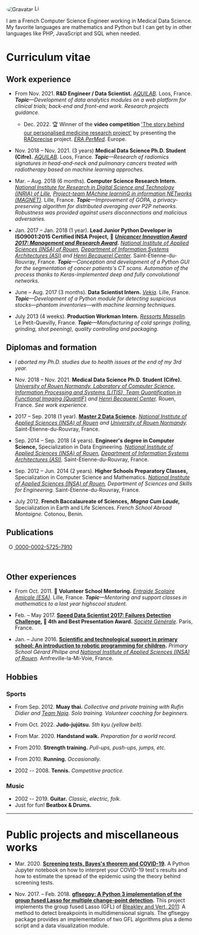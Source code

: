 <img src="http://gravatar.com/avatar/f6fa57646c85a6e933afac27d012ffb5?s=144&d=404" alt="Gravatar" style="border-radius: 50%"> [<img alt="LinkedIn" src="https://upload.wikimedia.org/wikipedia/commons/thumb/c/ca/LinkedIn_logo_initials.png/768px-LinkedIn_logo_initials.png" height="16">](https://www.linkedin.com/in/alexandre-huat)

I am a French Computer Science Engineer working in Medical Data Science.
My favorite languages are mathematics and Python but I can get by in other languages like PHP, JavaScript and SQL when needed.

# Curriculum vitae

## Work experience

* From Nov. 2021. **R&D Engineer / Data Scientist.** *[AQUILAB](https://www.aquilab.com/).* Loos, France. *__Topic__—Development of data analytics modules on a web platform for clinical trials; back-end and front-end work. Research projects guidance.*

  * Dec. 2022. 🏆 Winner of the **video competition** ['The story behind our personalised medicine research project'](https://erapermed.isciii.es/the-story-behind-our-personalised-medicine-research-project-video-competition/) by presenting the [RADprecise](https://youtu.be/yR9LXra8Wz8) project. *[ERA PerMed](https://erapermed.isciii.es/).* Europe.

* Nov. 2018 – Nov. 2021. (3 years) **Medical Data Science Ph.D. Student (Cifre).** *[AQUILAB](https://www.aquilab.com/).* Loos, France. *__Topic__—Research of radiomics signatures in head-and-neck and pulmonary cancers treated with radiotherapy based on machine learning approches.*

* Mar. – Aug. 2018 (6 months).  **Computer Science Research Intern.** *[National Institute for Research in Digital Science and Technology (INRIA) of Lille](https://www.inria.fr/centre/lille), [Project-team MAchine learninG in information NETworks (MAGNET)](https://team.inria.fr/magnet).* Lille, France. *__Topic__—Improvement of GOPA, a privacy-preserving algorithm for distributed averaging over P2P networks. Robustness was provided against users disconnections and malicious adversaries.*

* Jan. 2017 – Jan. 2018 (1 year). **Lead Junior Python Developer in ISO9001:2015 Certified INSA Project,** 🏅 **_[Unicancer Innovation Award 2017: Management and Research Award](http://www.unicancer.fr/actualites/groupe/prix-unicancer-innovation-2017-les-centres-reinventent-cancerologie-pour-les-patients#bodycomp)._** *[National Institute of Applied Sciences (INSA) of Rouen](https://www.insa-rouen.fr), [Department of Information Systems Architectures (ASI)](http://asi.insa-rouen.fr) and [Henri Becquerel Center](http://www.becquerel.fr).* Saint-Étienne-du-Rouvray, France. *__Topic__—Conception and development of a Python GUI for the segmentation of cancer patients's CT scans. Automation of the process thanks to Keras-implemented deep and fully convolutional networks.*

* June – Aug. 2017 (3 months). **Data Scientist Intern.** *[Vekia](http://www.vekia.fr).* Lille, France. *__Topic__—Development of a Python module for detecting suspicious stocks—phantom inventories—with machine learning techniques.*

* July 2013 (4 weeks). **Production Workman Intern.** *[Ressorts Masselin](http://www.masselin.com).* Le Petit-Quevilly, France. _**Topic**—Manufacturing of cold springs (rolling, grinding, shot peening), quality controlling and packaging._

## Diplomas and formation

* *I aborted my Ph.D. studies due to health issues at the end of my 3rd year.*

* Nov. 2018 – Nov. 2021. **Medical Data Science Ph.D. Student (Cifre).** *[University of Rouen Normandy, Laboratory of Computer Science, Information Processing and Systems (LITIS), Team Quantification in Functional Imaging (QuantIF)](http://www.litislab.fr/equipe/quantif) and [Henri Becquerel Center](https://www.becquerel.fr/la-recherche/recherche-fondamentale).* Rouen, France. *See work experience.*

* 2017 – Sep. 2018 (1 year). **[Master 2 Data Science](http://mastersid.univ-rouen.fr/en/sd.php).** *[National Institute of Applied Sciences (INSA) of Rouen](https://www.insa-rouen.fr) and [University of Rouen Normandy](http://www.univ-rouen.fr).* Saint-Étienne-du-Rouvray, France.

* Sep. 2014 – Sep. 2018 (4 years). **Engineer's degree in Computer Science,** Specialization in Data Engineering. *[National Institute of Applied Sciences (INSA) of Rouen](https://www.insa-rouen.fr), [Department of Information Systems Architectures (ASI)](http://asi.insa-rouen.fr).* Saint-Étienne-du-Rouvray, France.

* Sep. 2012 – Jun. 2014 (2 years). **Higher Schools Preparatory Classes,** Specialization in Computer Science and Mathematics. *[National Institute of Applied Sciences (INSA) of Rouen](https://www.insa-rouen.fr), Department of Sciences and Skills for Engineering.* Saint-Étienne-du-Rouvray, France.

* July 2012. **French Baccalaureate of Sciences,** **_Magna Cum Laude,_** Specialization in Earth and Life Sciences. *French School Abroad Montaigne.* Cotonou, Benin.

## Publications

<a
id="cy-effective-orcid-url"
class="underline"
 href="https://orcid.org/0000-0002-5725-7910"
 target="orcid.widget"
 rel="me noopener noreferrer"
 style="vertical-align: top">
 <img
    src="https://orcid.org/sites/default/files/images/orcid_16x16.png"
    style="width: 1em; margin-inline-start: 0.5em"
    alt="ORCID iD icon"/>
  0000-0002-5725-7910
</a>

<div>
<script src="https://bibbase.org/show?bib=https%3A%2F%2Fraw.githubusercontent.com%2Falexandrehuat%2Falexandrehuat.github.io%2Fmaster%2Fmy_publications.bib&jsonp=1&folding=1&commas=1"></script>
</div>
<br>


## Other experiences

* From Oct. 2011. 🤝 **Volunteer School Mentoring.** *[Entraide Scolaire Amicale (ESA)](https://www.entraidescolaireamicale.org/)*. Lille, France. *__Topic__—Mentoring and support classes in mathematics to a last year highscool student.*

* Feb. – May 2017. **[Speed Data Scientist 2017: Failures Detection Challenge](http://speed-data-scientist.bemyapp.com), 🏅 4th and Best Presentation Award.** *[Société Générale](https://www.societegenerale.fr).* Paris, France.

* Jan. – June 2016. **[Scientific and technological support in primary school: An introduction to robotic programming for children](https://www.dropbox.com/s/s3966fsgtphrx1s/ASTEP2016_AlexandreHuat_Rapport.pdf?dl=0).** *Primary School Gérard Philipe and [National Institute of Applied Sciences (INSA) of Rouen](https://www.insa-rouen.fr).* Amfreville-la-Mi-Voie, France.

## Hobbies

### Sports

* From Sep. 2012. **Muay thai.** *Collective and private training with Rufin Didier and [Team Naja](https://team-naja.fr). Solo training. Volunteer coaching for beginners.*
* From Oct. 2022. **Judo-jujūtsu.** *5th kyu (yellow belt).*
* From Mar. 2020. **Handstand walk.** *Preparation for a world record.*

* From 2010. **Strength training.** *Pull-ups, push-ups, jumps, etc.*
* From 2010. **Running.** *Occasionally.*

* 2002 -- 2008. **Tennis.** *Competitive practice.*

### Music

* 2002 -- 2019. **Guitar.** *Classic, electric, folk.*
* Just for fun! **Beatbox & Drums.**

----

# Public projects and miscellaneous works

* Mar. 2020. **[Screening tests, Bayes's theorem and COVID-19](https://gist.github.com/alexandrehuat/f0c7854e911847ef74e79b60cbd9747c).** A Python Jupyter notebook on how to interpret your COVID-19 test's results and how to estimate the spread of the epidemic using the theory behind screening tests.

* Nov. 2017. – Feb. 2018. **[gflsegpy: A Python 3 implementation of the group fused Lasso for multiple change-point detection](https://github.com/alexandrehuat/gflsegpy).** This project implements the group fused Lasso (GFL) of [Bleakley and Vert, 2011](https://arxiv.org/abs/1106.4199): A method to detect breakpoints in multidimensional signals. The gflsegpy package provides an implementation of two GFL algorithms plus a demo script and a data visualization module.
